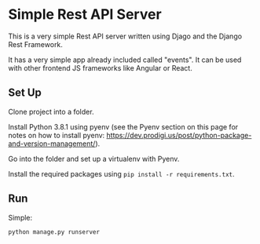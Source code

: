 # Simple Rest API Server

This is a very simple Rest API server written using Djago and the Django Rest Framework.

It has a very simple app already included called "events". It can be used with other frontend JS frameworks like Angular or React.

## Set Up

Clone project into a folder.

Install Python 3.8.1 using pyenv (see the Pyenv section on this page for notes on how to install pyenv: https://dev.prodigi.us/post/python-package-and-version-management/).

Go into the folder and set up a virtualenv with Pyenv.

Install the required packages using `pip install -r requirements.txt`.

## Run 

Simple:

`python manage.py runserver`

